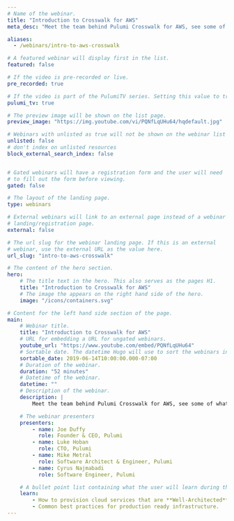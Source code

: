 ```yaml
---
# Name of the webinar.
title: "Introduction to Crosswalk for AWS"
meta_desc: "Meet the team behind Pulumi Crosswalk for AWS, see some of what it can do across AWS ECS, EKS, Lambda, and other AWS workloads."

aliases:
  - /webinars/intro-to-aws-crosswalk

# A featured webinar will display first in the list.
featured: false

# If the video is pre-recorded or live.
pre_recorded: true

# If the video is part of the PulumiTV series. Setting this value to true will list the video in the "PulumiTV" section.
pulumi_tv: true

# The preview image will be shown on the list page.
preview_image: "https://img.youtube.com/vi/PQNfLqUHu64/hqdefault.jpg"

# Webinars with unlisted as true will not be shown on the webinar list
unlisted: false
# don't index on unlisted resources
block_external_search_index: false


# Gated webinars will have a registration form and the user will need
# to fill out the form before viewing.
gated: false

# The layout of the landing page.
type: webinars

# External webinars will link to an external page instead of a webinar
# landing/registration page.
external: false

# The url slug for the webinar landing page. If this is an external
# webinar, use the external URL as the value here.
url_slug: "intro-to-aws-crosswalk"

# The content of the hero section.
hero:
    # The title text in the hero. This also serves as the pages H1.
    title: "Introduction to Crosswalk for AWS"
    # The image the appears on the right hand side of the hero.
    image: "/icons/containers.svg"

# Content for the left hand side section of the page.
main:
    # Webinar title.
    title: "Introduction to Crosswalk for AWS"
    # URL for embedding a URL for ungated webinars.
    youtube_url: "https://www.youtube.com/embed/PQNfLqUHu64"
    # Sortable date. The datetime Hugo will use to sort the webinars in date order.
    sortable_date: 2019-06-14T10:00:00.000-07:00
    # Duration of the webinar.
    duration: "52 minutes"
    # Datetime of the webinar.
    datetime: ""
    # Description of the webinar.
    description: |
        Meet the team behind Pulumi Crosswalk for AWS, see some of what it can do across AWS ECS, EKS, Lambda, and other AWS workloads, and hear from partners Tableau and AWS on how they are using EKS to get Kubernetes running in AWS.

    # The webinar presenters
    presenters:
        - name: Joe Duffy
          role: Founder & CEO, Pulumi
        - name: Luke Hoban
          role: CTO, Pulumi
        - name: Mike Metral
          role: Software Architect & Engineer, Pulumi
        - name: Cyrus Najmabadi
          role: Software Engineer, Pulumi

    # A bullet point list containing what the user will learn during the webinar.
    learn:
        - How to provision cloud services that are **Well-Architected** by default.
        - Common best practices for production ready infrastructure.
---
```

